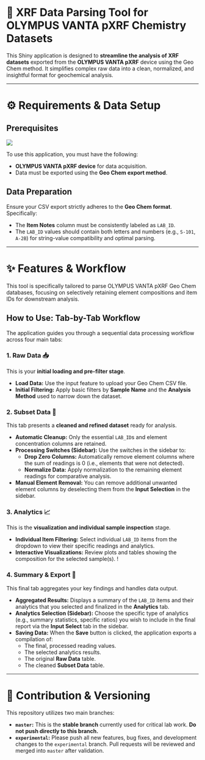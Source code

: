 # 🔬 XRF Data Parsing Tool for OLYMPUS VANTA pXRF Chemistry Datasets

This Shiny application is designed to **streamline the analysis of XRF datasets** exported from the **OLYMPUS VANTA pXRF** device using the Geo Chem method. It simplifies complex raw data into a clean, normalized, and insightful format for geochemical analysis.

---

# ⚙️ Requirements & Data Setup

## Prerequisites

![](https://www.portaspecs.com/wp-content/uploads/2019/05/sized_m-series_2_1024x1024.jpg)

To use this application, you must have the following:
* **OLYMPUS VANTA pXRF device** for data acquisition.
* Data must be exported using the **Geo Chem export method**.

## Data Preparation

Ensure your CSV export strictly adheres to the **Geo Chem format**. Specifically:
* The **Item Notes** column must be consistently labeled as `LAB_ID`.
* The `LAB_ID` values should contain both letters and numbers (e.g., `S-101`, `A-2B`) for string-value compatibility and optimal parsing.

---

# ✨ Features & Workflow

This tool is specifically tailored to parse OLYMPUS VANTA pXRF Geo Chem databases, focusing on selectively retaining element compositions and item IDs for downstream analysis.

## How to Use: Tab-by-Tab Workflow

The application guides you through a sequential data processing workflow across four main tabs:

### 1. Raw Data 📥

This is your **initial loading and pre-filter stage**.
* **Load Data:** Use the input feature to upload your Geo Chem CSV file.
* **Initial Filtering:** Apply basic filters by **Sample Name** and the **Analysis Method** used to narrow down the dataset.

### 2. Subset Data 🧼

This tab presents a **cleaned and refined dataset** ready for analysis.
* **Automatic Cleanup:** Only the essential `LAB_ID`s and element concentration columns are retained.
* **Processing Switches (Sidebar):** Use the switches in the sidebar to:
    * **Drop Zero Columns:** Automatically remove element columns where the sum of readings is 0 (i.e., elements that were not detected).
    * **Normalize Data:** Apply normalization to the remaining element readings for comparative analysis.
* **Manual Element Removal:** You can remove additional unwanted element columns by deselecting them from the **Input Selection** in the sidebar.

### 3. Analytics 📈

This is the **visualization and individual sample inspection** stage.
* **Individual Item Filtering:** Select individual `LAB_ID` items from the dropdown to view their specific readings and analytics.
* **Interactive Visualizations:** Review plots and tables showing the composition for the selected sample(s).
    !

### 4. Summary & Export 💾

This final tab aggregates your key findings and handles data output.
* **Aggregated Results:** Displays a summary of the `LAB_ID` items and their analytics that you selected and finalized in the **Analytics** tab.
* **Analytics Selection (Sidebar):** Choose the specific type of analytics (e.g., summary statistics, specific ratios) you wish to include in the final report via the **Input Select** tab in the sidebar.
* **Saving Data:** When the **Save** button is clicked, the application exports a compilation of:
    * The final, processed reading values.
    * The selected analytics results.
    * The original **Raw Data** table.
    * The cleaned **Subset Data** table.

---

# 🌳 Contribution & Versioning

This repository utilizes two main branches:

* **`master`:** This is the **stable branch** currently used for critical lab work. **Do not push directly to this branch.**
* **`experimental`:** Please push all new features, bug fixes, and development changes to the `experimental` branch. Pull requests will be reviewed and merged into `master` after validation.